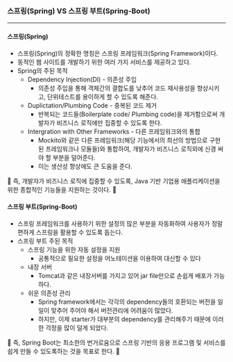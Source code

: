 ### 스프링(Spring) VS 스프링 부트(Spring-Boot)
---
#### 스프링(Spring)
+ 스프링(Spring)의 정확한 명칭은 스프링 프레임워크(Spring Framework)이다.
+ 동적인 웹 사이트를 개발하기 위한 여러 가지 서비스를 제공하고 있다.
+ Spring의 주된 목적
  + Dependency Injection(DI) - 의존성 주입
    + 의존성 주입을 통해 객체간의 결합도를 낮추어 코드 재사용성을 향상시키고, 단위테스트를 용이하게 할 수 있도록 해준다.
  + Duplictation/Plumbing Code - 중복된 코드 제거
    + 반복되는 코드들(Boilerplate code/ Plumbing code)을 제거함으로써 개발자가 비즈니스 로직에만 집중할 수 있도록 한다.
  + Intergration with Other Frameworks - 다른 프레임워크와의 통합
    + Mockito와 같은 다른 프레임워크(해당 기능에서의 최선의 방법으로 구현된 프레임워크나 모듈들)와 통합하여, 개발자가 비즈니스 로직외에 신경 써야 할 부분을 덜어준다.
    + 이는 생산성 향상에도 큰 도움을 준다.  


🧡 즉, 개발자가 비즈니스 로직에 집중할 수 있도록, Java 기반 기업용 애플리케이션을 위한 종합적인 기능들을 지원하는 것이다. 🧡  

#### 스프링 부트(Spring-Boot) 
+ 스프링 프레임워크를 사용하기 위한 설정의 많은 부분을 자동화하여 사용자가 정말 편하게 스프링을 활용할 수 있도록 돕는다.
+ 스프링 부트 주된 목적 
  + 스프링 기능을 위한 자동 설정을 지원
    + 공통적으로 필요한 설정을 어노테이션을 이용하여 대신할 수 있다
  + 내장 서버
    + Tomcat과 같은 내장서버를 가지고 있어 jar file만으로 손쉽게 배포가 가능하다.
  + 쉬운 의존성 관리
    + Spring framework에서는 각각의 dependency들의 호환되는 버전을 일일이 맞추어 주어야 해서 버전관리에 어려움이 많았다. 
    + 하지만, 이제 starter가 대부분의 dependency를 관리해주기 때문에 이러한 걱정을 많이 덜게 되었다.



🧡 즉, Spring Boot는 최소한의 번거로움으로 스프링 기반의 응용 프로그램 및 서비스를 쉽게 만들 수 있도록하는 것을 목표로 한다. 🧡  


